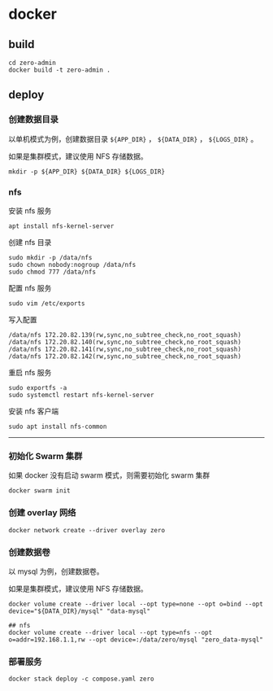 # docker

## build

```shell
cd zero-admin
docker build -t zero-admin .
```

## deploy

### 创建数据目录

以单机模式为例，创建数据目录 `${APP_DIR}` ， `${DATA_DIR}` ， `${LOGS_DIR}` 。

如果是集群模式，建议使用 NFS 存储数据。

```shell
mkdir -p ${APP_DIR} ${DATA_DIR} ${LOGS_DIR}
```

### nfs

安装 nfs 服务

```shell
apt install nfs-kernel-server
```

创建 nfs 目录

```shell
sudo mkdir -p /data/nfs
sudo chown nobody:nogroup /data/nfs
sudo chmod 777 /data/nfs
```

配置 nfs 服务

```shell
sudo vim /etc/exports
```

写入配置

```text
/data/nfs 172.20.82.139(rw,sync,no_subtree_check,no_root_squash)
/data/nfs 172.20.82.140(rw,sync,no_subtree_check,no_root_squash)
/data/nfs 172.20.82.141(rw,sync,no_subtree_check,no_root_squash)
/data/nfs 172.20.82.142(rw,sync,no_subtree_check,no_root_squash)
```

重启 nfs 服务

```shell
sudo exportfs -a
sudo systemctl restart nfs-kernel-server
```

安装 nfs 客户端

```shell
sudo apt install nfs-common
```

---

### 初始化 Swarm 集群

如果 docker 没有启动 swarm 模式，则需要初始化 swarm 集群

```shell
docker swarm init
```

### 创建 overlay 网络

```shell
docker network create --driver overlay zero
```

### 创建数据卷

以 mysql 为例，创建数据卷。

如果是集群模式，建议使用 NFS 存储数据。

```shell
docker volume create --driver local --opt type=none --opt o=bind --opt device="${DATA_DIR}/mysql" "data-mysql"

## nfs
docker volume create --driver local --opt type=nfs --opt o=addr=192.168.1.1,rw --opt device=:/data/zero/mysql "zero_data-mysql"
```

### 部署服务

```shell
docker stack deploy -c compose.yaml zero
```

